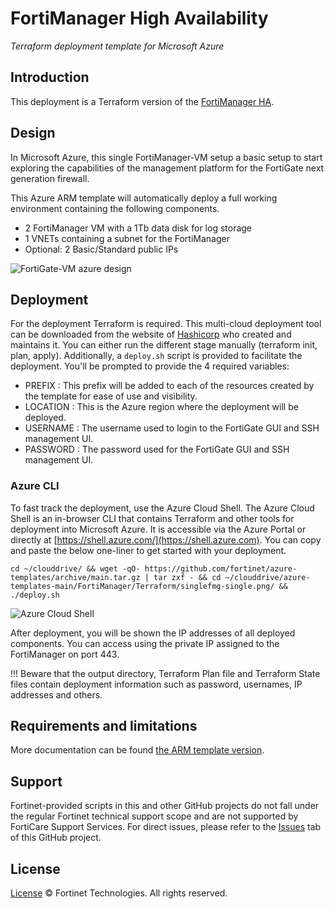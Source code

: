 # FortiManager High Availability
*Terraform deployment template for Microsoft Azure*

## Introduction

This deployment is a Terraform version of the [FortiManager HA](../../ha/README.md).

## Design

In Microsoft Azure, this single FortiManager-VM setup a basic setup to start exploring the capabilities of the management platform for the FortiGate next generation firewall.

This Azure ARM template will automatically deploy a full working environment containing the following components.

- 2 FortiManager VM with a 1Tb data disk for log storage
- 1 VNETs containing a subnet for the FortiManager
- Optional: 2 Basic/Standard public IPs

![FortiGate-VM azure design](../../single/images/fmg-ha.png)

## Deployment

For the deployment Terraform is required. This multi-cloud deployment tool can be downloaded from the website of [Hashicorp](https://www.terraform.io/) who created and maintains it. You can either run the different stage manually (terraform init, plan, apply). Additionally, a `deploy.sh` script is provided to facilitate the deployment. You'll be prompted to provide the 4 required variables:

- PREFIX : This prefix will be added to each of the resources created by the template for ease of use and visibility.
- LOCATION : This is the Azure region where the deployment will be deployed.
- USERNAME : The username used to login to the FortiGate GUI and SSH management UI.
- PASSWORD : The password used for the FortiGate GUI and SSH management UI.

### Azure CLI

To fast track the deployment, use the Azure Cloud Shell. The Azure Cloud Shell is an in-browser CLI that contains Terraform and other tools for deployment into Microsoft Azure. It is accessible via the Azure Portal or directly at [https://shell.azure.com/](https://shell.azure.com). You can copy and paste the below one-liner to get started with your deployment.

`cd ~/clouddrive/ && wget -qO- https://github.com/fortinet/azure-templates/archive/main.tar.gz | tar zxf - && cd ~/clouddrive/azure-templates-main/FortiManager/Terraform/singlefmg-single.png/ && ./deploy.sh`

![Azure Cloud Shell](/../../blob/main/FortiGate/Documentation/images/azure-cloud-shell.png)

After deployment, you will be shown the IP addresses of all deployed components. You can access using the private IP assigned to the FortiManager on port 443.

!!! Beware that the output directory, Terraform Plan file and Terraform State files contain deployment information such as password, usernames, IP addresses and others.

## Requirements and limitations

More documentation can be found [the ARM template version](../../ha/README.md).

## Support

Fortinet-provided scripts in this and other GitHub projects do not fall under the regular Fortinet technical support scope and are not supported by FortiCare Support Services.
For direct issues, please refer to the [Issues](https://github.com/fortinet/azure-templates/issues) tab of this GitHub project.

## License

[License](/../../blob/main/LICENSE) © Fortinet Technologies. All rights reserved.
